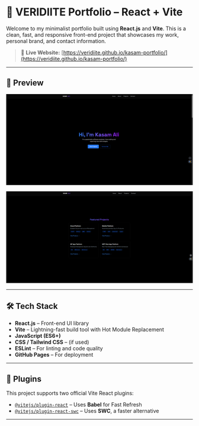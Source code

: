 # 💼 VERIDIITE Portfolio – React + Vite

Welcome to my minimalist portfolio built using **React.js** and **Vite**. This is a clean, fast, and responsive front-end project that showcases my work, personal brand, and contact information.

> 🔗 **Live Website:** [https://veridiite.github.io/kasam-portfolio/](https://veridiite.github.io/kasam-portfolio/)

---

## 📸 Preview

![Portfolio Screenshot](p1.png) 

![Portfolio Screenshot](p2.png) <!-- Optional: Add your own image if available -->

---

## 🛠 Tech Stack

- **React.js** – Front-end UI library
- **Vite** – Lightning-fast build tool with Hot Module Replacement
- **JavaScript (ES6+)**
- **CSS / Tailwind CSS** – (if used)
- **ESLint** – For linting and code quality
- **GitHub Pages** – For deployment

---

## 🧩 Plugins

This project supports two official Vite React plugins:

- [`@vitejs/plugin-react`](https://github.com/vitejs/vite-plugin-react) – Uses **Babel** for Fast Refresh
- [`@vitejs/plugin-react-swc`](https://github.com/vitejs/vite-plugin-react-swc) – Uses **SWC**, a faster alternative

---

